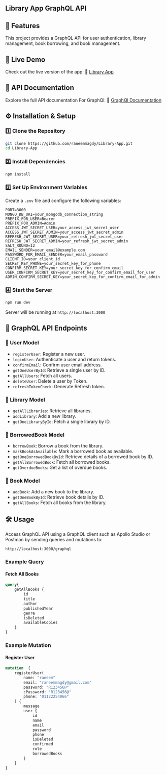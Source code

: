 ## Library App GraphQL API

## 🚀 Features
This project provides a GraphQL API for user authentication, library management, book borrowing, and book management.

## 🚀 Live Demo
Check out the live version of the app:
🔗 [Library App](https://library-app-bice.vercel.app/)

## 📌 API Documentation
Explore the full API documentation For GraphQl:
🔗 [GraphQl Documentation](https://library-app-bice.vercel.app/playground)

## ⚙️ Installation & Setup

### 1️⃣ Clone the Repository
```sh
git clone https://github.com/raneemmagdy/Library-App.git
cd Library-App
```

### 2️⃣ Install Dependencies
```sh
npm install
```

### 3️⃣ Set Up Environment Variables
Create a `.env` file and configure the following variables:
```env
PORT=3000
MONGO_DB_URI=your_mongodb_connection_string
PREFIX_FOR_USER=Bearer
PREFIX_FOR_ADMIN=Admin
ACCESS_JWT_SECRET_USER=your_access_jwt_secret_user
ACCESS_JWT_SECRET_ADMIN=your_access_jwt_secret_admin
REFRESH_JWT_SECRET_USER=your_refresh_jwt_secret_user
REFRESH_JWT_SECRET_ADMIN=your_refresh_jwt_secret_admin
SALT_ROUND=12
EMAIL_SENDER=your_email@example.com
PASSWORD_FOR_EMAIL_SENDER=your_email_password
CLIENT_ID=your_client_id
SECRET_KEY_PHONE=your_secret_key_for_phone
CONFIRM_SECRET_KEY=your_secret_key_for_confirm_email
USER_CONFIRM_SECRET_KEY=your_secret_key_for_confirm_email_for_user
ADMIN_CONFIRM_SECRET_KEY=your_secret_key_for_confirm_email_for_admin
```

### 4️⃣ Start the Server
```sh
npm run dev
```
Server will be running at `http://localhost:3000`

## 📌 GraphQL API Endpoints

### 🔹 User Model
- `registerUser`: Register a new user.
- `loginUser`: Authenticate a user and return tokens.
- `confirmEmail`: Confirm user email address.
- `getOneUserById`: Retrieve a single user by ID.
- `getAllUsers`: Fetch all users.
- `deleteUser`: Delete a user by Token.
- `refreshTokenCheck`: Generate Refresh token.

### 🔹 Library Model
- `getAllLibraries`: Retrieve all libraries.
- `addLibrary`: Add a new library.
- `getOneLibraryById`: Fetch a single library by ID.

### 🔹 BorrowedBook Model
- `borrowBook`: Borrow a book from the library.
- `markBookAsAvailable`: Mark a borrowed book as available.
- `getOneBorrowedBookById`: Retrieve details of a borrowed book by ID.
- `getAllBorrowedBook`: Fetch all borrowed books.
- `getOverdueBooks`: Get a list of overdue books.

### 🔹 Book Model
- `addBook`: Add a new book to the library.
- `getOneBookById`: Retrieve book details by ID.
- `getAllBooks`: Fetch all books from the library.

## 🛠️ Usage
Access GraphQL API using a GraphQL client such as Apollo Studio or Postman by sending queries and mutations to:
```
http://localhost:3000/graphql
```

### Example Query
#### Fetch All Books
```graphql
query{
    getAllBooks {
        id
        title
        author
        publishedYear
        genre
        isDeleted
        availableCopies
    }
}

```

### Example Mutation
#### Register User
```graphql
mutation  {
    registerUser(
        name: "raneem"
        email: "raneemmagdy@gmail.com"
        password: "R123456@"
        cPassword: "R123456@"
        phone: "01122254066"
    ) {
        message
        user {
            id
            name
            email
            password
            phone
            isDeleted
            confirmed
            role
            borrowedBooks
        }
    }
}

```



